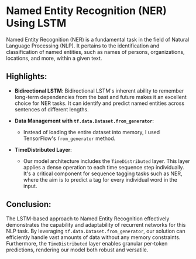 # Named Entity Recognition (NER) Using LSTM

Named Entity Recognition (NER) is a fundamental task in the field of Natural Language Processing (NLP). It pertains to the identification and classification of named entities, such as names of persons, organizations, locations, and more, within a given text.


## Highlights:

- **Bidirectional LSTM**: Bidirectional LSTM's inherent ability to remember long-term dependencies from the bast and future makes it an excellent choice for NER tasks. It can identify and predict named entities across sentences of different lengths.

- **Data Management with `tf.data.Dataset.from_generator`**: 
    - Instead of loading the entire dataset into memory, I used TensorFlow's `from_generator` method.

- **TimeDistributed Layer**:
    - Our model architecture includes the `TimeDistributed` layer. This layer applies a dense operation to each time sequence step individually. It's a critical component for sequence tagging tasks such as NER, where the aim is to predict a tag for every individual word in the input.


## Conclusion:

The LSTM-based approach to Named Entity Recognition effectively demonstrates the capability and adaptability of recurrent networks for this NLP task. By leveraging `tf.data.Dataset.from_generator`, our solution can efficiently handle vast amounts of data without any memory constraints. Furthermore, the `TimeDistributed` layer enables granular per-token predictions, rendering our model both robust and versatile.

